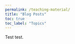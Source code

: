 ```yaml
---
permalink: /teaching-material/
title: "Blog Posts"
toc: true
toc_label: "Topics"
---
```


Test test.